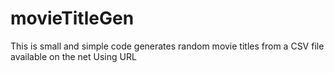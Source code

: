 # movieTitleGen

This is small and simple code generates random movie titles from a CSV file available on the net Using URL
